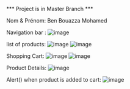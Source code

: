 *** Project is in Master Branch ***

Nom & Prénom: Ben Bouazza Mohamed

Navigation bar : 
            ![image](https://github.com/user-attachments/assets/cb20c25a-7186-4e3b-b13d-0112fe9c01b5)


list of products: 
            ![image](https://github.com/user-attachments/assets/b02a8745-fb92-48d0-9b6c-e23ba9616ef2)
            ![image](https://github.com/user-attachments/assets/5487fafd-4ea4-4aef-9ffc-e834afdc20c5)



Shopping Cart: 
            ![image](https://github.com/user-attachments/assets/fa9dc4c6-4799-422d-a1eb-77e0152c98ae)
            ![image](https://github.com/user-attachments/assets/6a23ee48-057a-430f-a85d-e14cacb2edef)


Product Details: 
            ![image](https://github.com/user-attachments/assets/a5117431-46e0-4452-8ff8-f43a946856d3)


Alert() when product is added to cart: 
            ![image](https://github.com/user-attachments/assets/8a07c9f0-6254-4f8a-be3a-761f316ace6d)
